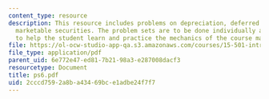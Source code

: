```yaml
---
content_type: resource
description: This resource includes problems on depreciation, deferred taxes, and
  marketable securities. The problem sets are to be done individually and are intended
  to help the student learn and practice the mechanics of the course material.
file: https://ol-ocw-studio-app-qa.s3.amazonaws.com/courses/15-501-introduction-to-financial-and-managerial-accounting-spring-2004/2cccd7592a8ba43469bce1adbe24f7f7_ps6.pdf
file_type: application/pdf
parent_uid: 6e772e47-ed81-7b21-98a3-e287008dacf3
resourcetype: Document
title: ps6.pdf
uid: 2cccd759-2a8b-a434-69bc-e1adbe24f7f7
---
```

